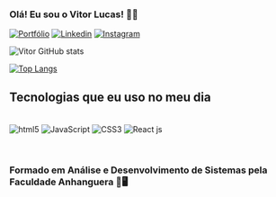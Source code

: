 ### Olá! Eu sou o Vitor Lucas! 🖐🏼

[![Portfólio](https://img.shields.io/website-up-down-green-red/http/monip.org.svg)](https://www.linkedin.com/in/vitor-araujod)
[![Linkedin](https://img.shields.io/badge/LinkedIn-0077B5?style=for-the-badge&logo=linkedin&logoColor=white)](https://www.linkedin.com/in/vitor-araujodev/)
[![Instagram](https://img.shields.io/badge/Instagram-E4405F?style=for-the-badge&logo=instagram&logoColor=white)](https://www.instagram.com/vitor.lucasz/)

![Vitor GitHub stats](https://github-readme-stats.vercel.app/api?username=VitorLucasX&show_icons=true&theme=dracula)

[![Top Langs](https://github-readme-stats.vercel.app/api/top-langs/?username=VitorLucasX)](https://github.com/VitorLucasX/github-readme-stats)


## Tecnologias que eu uso no meu dia

<div style="display: inline-block"><br/>
    <img src="https://img.shields.io/badge/HTML5-E34F26?style=for-the-badge&logo=html5&logoColor=white" alt="html5" align="center"/>
    <img src="https://img.shields.io/badge/CSS3-1572B6?style=for-the-badge&logo=css3&logoColor=white" alt="JavaScript" align="center"/>
    <img src="https://img.shields.io/badge/JavaScript-F7DF1E?style=for-the-badge&logo=javascript&logoColor=black" alt="CSS3" align="center"/>
    <img src="https://img.shields.io/badge/React-20232A?style=for-the-badge&logo=react&logoColor=61DAFB" alt="React js" align="center"/>
</div>

<br><h3>Formado em Análise e Desenvolvimento de Sistemas pela Faculdade Anhanguera 📙🖥️</h3>
